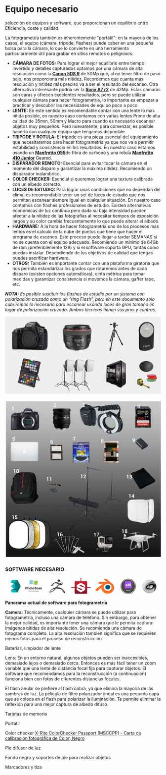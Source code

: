 # Equipo necesario

 selección de equipos y software, que proporcionan un equilibrio entre Eficiencia, coste y calidad.

La fotogrametría también es inherentemente "portátil": en la mayoría de los casos, el equipo \(cámara, trípode, flashes\) puede caber en una pequeña bolsa para la cámara, lo que lo convierte en una herramienta particularmente útil para grabar en sitios remotos o peligrosos.

* **CÁMARA DE FOTOS:** Para lograr el mejor equilibrio entre tiempo invertido y detalles capturados optamos por una cámara de alta resolución como la [**Canon 5DS R**](https://www.canon.es/for_home/product_finder/cameras/digital_slr/eos_5ds_r/) de 50Mp que, al no tener filtro de paso bajo, nos proporciona más nitidez. Recordemos que cuanta más resolución y nitidez más preciso va a ser el resultado del escaneo. Otra alternativa interesante podría ser la [**Sony A7 r2**](https://www.sony.es/electronics/camaras-lentes-intercambiables/ilce-7rm2) de 42Mp. Estas cámaras son caras y ofrecen excelentes resultados, pero se puede utilizar cualquier cámara para hacer fotogrametría, lo importante es empezar a practicar y descubrir las necesidades de equipo poco a poco.
* **LENTE:** En este sentido es recomendable contar con una lente lo mas nítida posible, en nuestro caso contamos con varias lentes Prime de alta calidad de 35mm, 50mm y Macro para cuando es necesario escanear objetos muy pequeños. Pero nuevamente, para comenzar, es posible hacerlo con cualquier equipo que tengamos disponible.
* **TRIPODE Y ROTULA:** El trípode es una pieza esencial del equipamiento que necesitaremos para hacer fotogrametría ya que nos va a permitir estabilidad y consistencia en los resultados. En nuestro caso estamos usando un [**Manfrotto 055**](https://www.manfrotto.es/tripode-055-de-fibra-de-carbono-con-3-secciones-y-columna-ho)de fibra de carbono y una rotula [**Manfrotto 410 Junior**](https://www.manfrotto.es/rotula-de-cremallera-junior-410) Geared.
* **DISPARADOR REMOTO:** Esencial para evitar tocar la cámara en el momento del disparo y garantizar la máxima nitidez. Recomiendo un disparador inalambrico.
* **COLOR CHECKER:** Esencial si queremos lograr una textura calibrada con un albedo correcto.
* **LUCES DE ESTUDIO:** Para lograr unas condiciones que no dependan del clima, es recomendable tener un set de luces de estudio que nos permitan escanear siempre igual en cualquier situación. En nuestro caso contamos con flashes profesionales de estudio. Existen alternativas económicas de luz continua pero dada su baja intensidad pueden afectar a la nitidez de las fotografías al necesitar tiempos de exposición largos y su color cambia frecuentemente lo que puede alterar el albedo.
* **HARDWARE:** A la hora de hacer fotogrametría uno de los procesos mas lentos es el calculo de la nube de puntos que tiene que hacer el programa de escaneo. Este proceso puede llegar a tardar SEMANAS si no se cuenta con el equipo adecuado. Recomiendo un mínimo de 64Gb de ram \(preferiblemente 128\) y si el software soporta GPU, tantas como puedas instalar. Dependiendo de los objetivos de calidad que tengas puedes sacrificar hardware.
* **OTROS:** También es importante contar con una plataforma giratoria que nos permita estandarizar los grados que rotaremos antes de cada disparo \(existen opciones automáticas\), cinta métrica para tomar medidas y garantizar consistencia si movemos la cámara, gaffer tape, etc.

_**NOTA:** Es posible sustituir los flashes de estudio por un sistema con polarización cruzada como un “ring Flash”, pero en este documento solo cubriremos lo necesario para escanear usando luces de gran tamaño en lugar de polarización cruzada. Ambas técnicas tienen sus pros y contras._

![](../.gitbook/assets/image%20%285%29.png)

![](../.gitbook/assets/image%20%287%29.png)

### **SOFTWARE NECESARIO**

![](../.gitbook/assets/image%20%286%29.png)

**Panorama actual de software para fotogrametría**

**Camera**: Técnicamente, cualquier cámara se puede utilizar para fotogrametría, incluso una cámara de teléfono. Sin embargo, para obtener la mejor calidad, es importante tener una cámara que le permita capturar imágenes nítidas de alta resolución. Se recomienda una cámara de fotograma completo. La alta resolución también significa que se requieren menos fotos para el proceso de reconstrucción

Baterias, limpiador de lente

Lens: En un entorno natural, algunos objetos pueden ser inaccesibles, demasiado lejos o demasiado cerca. Entonces es más fácil tener un zoom variable que una lente de distancia focal fija para capturar objetos. El software que recomendamos para la reconstrucción \(a continuación\) funciona bien con fotos de diferentes distancias focales.

El flash anular se prefiere al flash cobra, ya que elimina la mayoría de las sombras de luz. La película de filtro polarizador lineal es una pequeña capa que se coloca en el flash para polarizar la iluminación. Te permite eliminar la reflexión para una mejor captura de albedo difuso.

Tarjetas de memoria

Portátil

Color checker [X-Rite ColorChecker Passport \(MSCCPP\) - Carta de calibración fotográfica de Color, Negro](https://www.amazon.es/X-Rite-ColorChecker-Passport-MSCCPP-calibraci%C3%B3n/dp/B002NU5UW8/ref=sr_1_fkmrnull_1?__mk_es_ES=%C3%85M%C3%85%C5%BD%C3%95%C3%91&keywords=colorchecker+passport+photo+x-rite&qid=1557608308&s=gateway&sr=8-1-fkmrnull)

Pie difusor de luz

Fondo negro y soportes de pie  para realizar objetos 

Marcadores y tiza 

